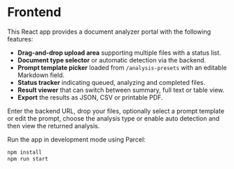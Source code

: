 # Frontend

This React app provides a document analyzer portal with the following features:

- **Drag-and-drop upload area** supporting multiple files with a status list.
- **Document type selector** or automatic detection via the backend.
- **Prompt template picker** loaded from `/analysis-presets` with an editable
  Markdown field.
- **Status tracker** indicating queued, analyzing and completed files.
- **Result viewer** that can switch between summary, full text or table view.
- **Export** the results as JSON, CSV or printable PDF.

Enter the backend URL, drop your files, optionally select a prompt template or
edit the prompt, choose the analysis type or enable auto detection and then view
the returned analysis.

Run the app in development mode using Parcel:

```bash
npm install
npm run start
```
